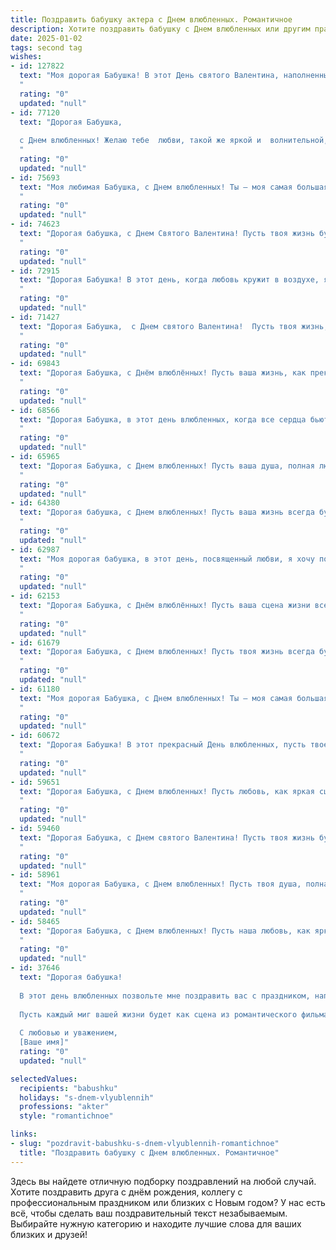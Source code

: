 ```yaml
---
title: Поздравить бабушку актера с Днем влюбленных. Романтичное
description: Хотите поздравить бабушку с Днем влюбленных или другим праздником? Наш ИИ создаст незабываемое поздравление, а вы обязательно выделитесь среди других.  
date: 2025-01-02
tags: second tag
wishes:
- id: 127822
  text: "Моя дорогая Бабушка! В этот День святого Валентина, наполненный любовью и нежностью, хочу пожелать тебе океан романтических чувств,  ярких, как твои лучшие роли на сцене, и бесконечно счастливых мгновений! Пусть твоя жизнь будет полна тепла, заботы и  искренних улыбок, как благодарный аплодисмент после блестящего спектакля!  С любовью и  признательностью, твой (твоя) внук (внучка).
  "
  rating: "0"
  updated: "null"
- id: 77120
  text: "Дорогая Бабушка,
  
  с Днем влюбленных! Желаю тебе  любви, такой же яркой и  волнительной, как твои роли на сцене. Пусть каждый день наполнен теплом, счастьем и  нежностью, как самые трогательные спектакли!
  "
  rating: "0"
  updated: "null"
- id: 75693
  text: "Моя любимая Бабушка, с Днем влюбленных! Ты – моя самая большая любовь, моя муза, мой источник вдохновения. Спасибо за твою нежную заботу, за теплые объятия и за то, что всегда веришь в меня. С праздником, моя дорогая!
  "
  rating: "0"
  updated: "null"
- id: 74623
  text: "Дорогая бабушка, с Днем Святого Валентина! Пусть твоя жизнь будет полна любви, тепла и ярких моментов, как самые трогательные сцены на театральной сцене. Ты - талантливая актриса в  жизни, играешь свои роли с неизменным достоинством и мастерством.  Желаю тебе неиссякаемой энергии, чтобы ты могла наслаждаться каждым мгновением и дарить свою любовь близким!
  "
  rating: "0"
  updated: "null"
- id: 72915
  text: "Дорогая Бабушка! В этот день, когда любовь кружит в воздухе, я хочу пожелать тебе бесконечного счастья и нежности. Пусть твоя душа всегда будет полна радости, а сердце - любви, как на сцене, где ты так блистательно играла роли! С Днём святого Валентина!
  "
  rating: "0"
  updated: "null"
- id: 71427
  text: "Дорогая Бабушка,  с Днем святого Валентина!  Пусть твоя жизнь, как  яркий спектакль, будет полна любви, нежности и радости!  Ты - настоящая актриса жизни,  играющая свою роль с неповторимым  грациозным  искусством.
  "
  rating: "0"
  updated: "null"
- id: 69843
  text: "Дорогая Бабушка, с Днём влюблённых! Пусть ваша жизнь, как прекрасная пьеса, будет полна любви, нежности и ярких эмоций! Желаю Вам  радости и вдохновения, чтобы каждый день был наполнен счастьем!
  "
  rating: "0"
  updated: "null"
- id: 68566
  text: "Дорогая Бабушка, в этот день влюбленных, когда все сердца бьются в унисон, позвольте мне признаться Вам в своей любви. Ваша роль в моей жизни - это главная роль, роль самой талантливой актрисы.  Вы играете ее с такой страстью и нежностью, что заставляет меня восхищаться каждым днем. С Днем Святого Валентина, моя любимая Бабушка!
  "
  rating: "0"
  updated: "null"
- id: 65965
  text: "Дорогая Бабушка, с Днем влюбленных! Пусть ваша душа, полная любви и таланта, как сцена, всегда будет озарена яркими чувствами и бурными аплодисментами жизни!
  "
  rating: "0"
  updated: "null"
- id: 64380
  text: "Дорогая бабушка, с Днем влюбленных! Пусть ваша жизнь всегда будет полна любви, тепла и нежности, как прекрасная мелодрама, в которой вы играете главную роль. Желаю вам бесконечного счастья и ярких эмоций!
  "
  rating: "0"
  updated: "null"
- id: 62987
  text: "Моя дорогая бабушка, в этот день, посвященный любви, я хочу пожелать тебе безграничного счастья! Пусть твоя душа всегда остаётся молодой и полной романтики, как в твоей любимой роли на сцене! С Днем влюбленных!
  "
  rating: "0"
  updated: "null"
- id: 62153
  text: "Дорогая Бабушка, с Днём влюблённых! Пусть ваша сцена жизни всегда будет полна ярких эмоций, а любовь к искусству и к жизни будет сиять как прожектор на вашем творческом пути!
  "
  rating: "0"
  updated: "null"
- id: 61679
  text: "Дорогая Бабушка, с Днем влюбленных! Пусть твоя жизнь всегда будет полна любви, как сцена, которую ты так мастерски играешь. Твоя любовь, как талант, –  яркая, нежная, вдохновляющая. Желаю тебе  огромного счастья,  тепла и  ярких эмоций!
  "
  rating: "0"
  updated: "null"
- id: 61180
  text: "Моя дорогая Бабушка, с Днем влюбленных! Ты – моя самая большая любовь, моя муза, моё вдохновение. Спасибо за твою бесконечную любовь, заботу и преданность. Пусть твоя жизнь будет полна радости, тепла и романтики как на театральной сцене!
  "
  rating: "0"
  updated: "null"
- id: 60672
  text: "Дорогая Бабушка! В этот прекрасный День влюбленных, пусть твое сердце бьется в такт с любовью к искусству, к сцене, к зрителям! Ты – настоящая актриса, и твоя талантливая жизнь – лучший спектакль, который я когда-либо видел. Счастья тебе, любви и ярких ролей!
  "
  rating: "0"
  updated: "null"
- id: 59651
  text: "Дорогая Бабушка, с Днем влюбленных! Пусть любовь, как яркая сцена, наполняет Вашу жизнь радостью и счастьем. Пусть каждый день будет полон  теплых объятий, нежных слов и искренних улыбок.
  "
  rating: "0"
  updated: "null"
- id: 59460
  text: "Дорогая Бабушка, с Днем святого Валентина! Пусть твоя жизнь будет полна любви, как яркая сцена, где ты, талантливая актриса, играешь главную роль в своей собственной истории.
  "
  rating: "0"
  updated: "null"
- id: 58961
  text: "Моя дорогая Бабушка, с Днем влюбленных! Пусть твоя душа, полная любви и тепла, как сцена, всегда будет полна ярких эмоций и аплодисментов.  Пусть каждый день дарит тебе новые роли, новые истории, и пусть твоя жизнь будет вечным спектаклем, полным романтики и счастья!
  "
  rating: "0"
  updated: "null"
- id: 58465
  text: "Дорогая Бабушка, с Днем влюбленных! Пусть наша любовь, как яркий свет рампы, освещает каждый день, а жизнь, как спектакль, будет полна романтики и страсти!
  "
  rating: "0"
  updated: "null"
- id: 37646
  text: "Дорогая бабушка!
  
  В этот день влюбленных позвольте мне поздравить вас с праздником, наполненным нежностью и любовью! Как истинный актер жизни, вы всегда играли свою роль с достоинством и теплом, наполняя наши сердца светом и радостью.
  
  Пусть каждый миг вашей жизни будет как сцена из романтического фильма, где счастье и любовь переплетаются в прекрасный танец. Желаю вам, чтобы вдохновение не покидало вас, а любовь украшала каждый день.
  
  С любовью и уважением,
  [Ваше имя]"
  rating: "0"
  updated: "null"

selectedValues:
  recipients: "babushku"
  holidays: "s-dnem-vlyublennih"
  professions: "akter"
  style: "romantichnoe"

links:
- slug: "pozdravit-babushku-s-dnem-vlyublennih-romantichnoe"
  title: "Поздравить бабушку с Днем влюбленных. Романтичное"
---
```


Здесь вы найдете отличную подборку поздравлений на любой случай.
Хотите поздравить друга с днём рождения, коллегу с профессиональным праздником или близких с Новым годом? У нас есть всё, чтобы сделать ваш поздравительный текст незабываемым. Выбирайте нужную категорию и находите лучшие слова для ваших близких и друзей!
